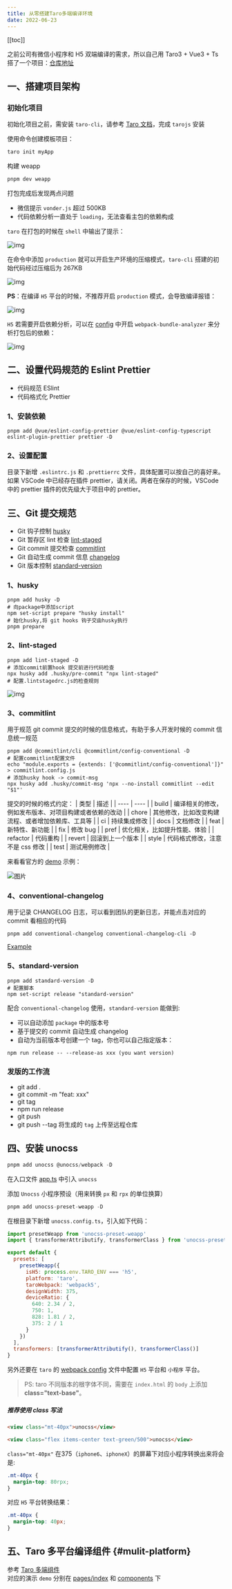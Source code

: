 ```yaml
---
title: 从零搭建Taro多端编译环境
date: 2022-06-23
---
```


[[toc]]

之前公司有微信小程序和 H5 双端编译的需求，所以自己用 Taro3 + Vue3 + Ts 搭了一个项目：[仓库地址](https://github.com/rzhAvenir/taro-vue3-template)
## 一、搭建项目架构

### 初始化项目

初始化项目之前，需安装 `taro-cli`，请参考 [Taro 文档](https://taro-docs.jd.com/taro/docs/GETTING-STARTED)，完成 `tarojs` 安装

使用命令创建模板项目：

```bash
taro init myApp
```

构建 weapp

```bash
pnpm dev weapp
```

打包完成后发现两点问题

- 微信提示 `vonder.js` 超过 500KB
- 代码依赖分析一直处于 `loading`，无法查看主包的依赖构成

`taro` 在打包的时候在 `shell` 中输出了提示：

![img](/img/tips.png)

在命令中添加 `production` 就可以开启生产环境的压缩模式，`taro-cli` 搭建的初始代码经过压缩后为 267KB

![img](/img/analyse.png)

**PS**：在编译 `H5` 平台的时候，不推荐开启 `production` 模式，会导致编译报错：

![img](/img/exceed-size.png)

`H5` 若需要开启依赖分析，可以在 [config](https://github.com/rzhAvenir/taro-vue3-template/blob/master/config/index.js#L5-L7) 中开启 `webpack-bundle-analyzer` 来分析打包后的依赖：

![img](/img/webpack-analyzer.png)

## 二、设置代码规范的 Eslint Prettier

- 代码规范 ESlint
- 代码格式化 Prettier

### 1、安装依赖

```shell
pnpm add @vue/eslint-config-prettier @vue/eslint-config-typescript eslint-plugin-prettier prettier -D
```

### 2、设置配置

目录下新增 `.eslintrc.js` 和 `.prettierrc` 文件，具体配置可以按自己的喜好来。   
如果 VSCode 中已经存在插件 prettier，请关闭。两者在保存的时候，VSCode 中的 prettier 插件的优先级大于项目中的 prettier。

## 三、Git 提交规范

- Git 钩子控制 [husky](https://typicode.github.io/husky/#/)
- Git 暂存区 lint 检查 [lint-staged](https://github.com/okonet/lint-staged)
- Git commit 提交检查 [commitlint](https://github.com/conventional-changelog/commitlint)
- Git 自动生成 commit 信息 [changelog](https://github.com/conventional-changelog-archived-repos/conventional-changelog-cli)
- Git 版本控制 [standard-version](https://www.npmjs.com/package/standard-version)

### 1、husky

```shell
pnpm add husky -D
# 向package中添加script
npm set-script prepare "husky install"
# 始化husky,将 git hooks 钩子交由husky执行
pnpm prepare
```

### 2、lint-staged

```shell
pnpm add lint-staged -D
# 添加commit前置hook 提交前进行代码检查
npx husky add .husky/pre-commit "npx lint-staged"
# 配置.lintstagedrc.js的检查规则
```

![img](/img/staged-lint.png)

### 3、commitlint

用于规范 git commit 提交的时候的信息格式，有助于多人开发时候的 commit 信息统一规范

```shell
pnpm add @commitlint/cli @commitlint/config-conventional -D
# 配置commitlint配置文件
echo "module.exports = {extends: ['@commitlint/config-conventional']}" > commitlint.config.js
# 添加husky hook -> commit-msg
npx husky add .husky/commit-msg 'npx --no-install commitlint --edit "$1"'
```

提交的时候的格式约定：
| 类型 | 描述 |
| ---- | ---- |
| build | 编译相关的修改，例如发布版本、对项目构建或者依赖的改动 |
| chore | 其他修改，比如改变构建流程、或者增加依赖库、工具等 |
| ci | 持续集成修改 |
| docs | 文档修改 |
| feat | 新特性、新功能 |
| fix | 修改 bug |
| pref | 优化相关，比如提升性能、体验 |
| refactor | 代码重构 |
| revert | 回滚到上一个版本 |
| style | 代码格式修改，注意不是 css 修改 |
| test | 测试用例修改 |

来看看官方的 [demo](https://github.com/conventional-changelog/commitlint) 示例：

![图片](https://raw.githubusercontent.com/conventional-changelog/commitlint/6181d69c25371fd5830a5a9b7173a200d3c9fed5/docs/assets/commitlint.svg)

### 4、conventional-changelog

用于记录 CHANGELOG 日志，可以看到团队的更新日志，并能点击对应的 commit 看相应的代码

```
pnpm add conventional-changelog conventional-changelog-cli -D
```

[Example](https://github.com/karma-runner/karma/blob/master/CHANGELOG.md)

### 5、standard-version

```
pnpm add standard-version -D
# 配置脚本
npm set-script release "standard-version"
```

配合 `conventional-changelog` 使用，`standard-version` 能做到:

- 可以自动添加 `package` 中的版本号
- 基于提交的 commit 自动生成 changelog
- 自动为当前版本号创建一个 tag，你也可以自己指定版本：

```shell
npm run release -- --release-as xxx (you want version)
```

### 发版的工作流

- git add .
- git commit -m "feat: xxx"
- git tag
- npm run release
- git push
- git push --tag 将生成的 `tag` 上传至远程仓库

## 四、安装 unocss

```js
pnpm add unocss @unocss/webpack -D
```

在入口文件 [app.ts](https://github.com/rzhAvenir/taro-vue3-template/blob/master/src/app.ts) 中引入 `unocss`

添加 `Unocss` 小程序预设（用来转换 `px` 和 `rpx` 的单位换算）
```js
pnpm add unocss-preset-weapp -D
```

在根目录下新增 `unocss.config.ts`，引入如下代码：

```js
import presetWeapp from 'unocss-preset-weapp'
import { transformerAttributify, transformerClass } from 'unocss-preset-weapp/transformer'

export default {
  presets: [
    presetWeapp({
      isH5: process.env.TARO_ENV === 'h5',
      platform: 'taro',
      taroWebpack: 'webpack5',
      designWidth: 375,
      deviceRatio: {
        640: 2.34 / 2,
        750: 1,
        828: 1.81 / 2,
        375: 2 / 1
      }
    })
  ],
  transformers: [transformerAttributify(), transformerClass()]
}
```
另外还要在 `taro` 的 [webpack config](https://github.com/rzhAvenir/taro-vue3-template/blob/master/config/index.js) 文件中配置 `H5` 平台和 `小程序` 平台。

> PS: taro 不同版本的根字体不同，需要在 `index.html` 的 `body` 上添加**class="text-base"**。

##### 推荐使用 class 写法

```html
<view class="mt-40px">unocss</view>

<view class="flex items-center text-green/500">unocss</view>
```

`class="mt-40px"` 在375（`iphone6`、`iphoneX`）的屏幕下对应小程序转换出来将会是:

```css
.mt-40px {
  margin-top: 80rpx;
}
```

对应 `H5` 平台转换结果：

```css
.mt-40px {
  margin-top: 40px;
}
```

## 五、Taro 多平台编译组件 {#mulit-platform}

参考 [Taro 多端组件](https://taro-docs.jd.com/taro/docs/envs#%E5%A4%9A%E7%AB%AF%E7%BB%84%E4%BB%B6)  
对应的演示 `demo` 分别在 [pages/index](https://github.com/rzhAvenir/taro-vue3-template/blob/master/src/pages/index/index.vue) 和 [components](https://github.com/rzhAvenir/taro-vue3-template/tree/master/src/components) 下

